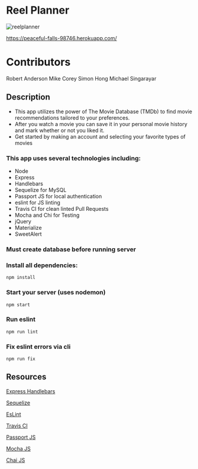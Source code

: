 # Reel Planner

![reelplanner](https://user-images.githubusercontent.com/43361200/53301836-c9f09780-3814-11e9-8976-b364e6dc63fd.png)



https://peaceful-falls-98746.herokuapp.com/ 

# Contributors 
Robert Anderson
Mike Corey
Simon Hong
Michael Singarayar



## Description
* This app utilizes the power of The Movie Database (TMDb) to find movie recommendations tailored to your preferences.
* After you watch a movie you can save it in your personal movie history and mark whether or not you liked it.
* Get started by making an account and selecting your favorite types of movies

### This app uses several technologies including:
 * Node
 * Express
 * Handlebars
 * Sequelize for MySQL
 * Passport JS for local authentication
 * eslint for JS linting
 * Travis CI for clean linted Pull Requests
 * Mocha and Chi for Testing
 * jQuery
 * Materialize
 * SweetAlert

 ### Must create database before running server

 ### Install all dependencies:

 ```npm install```

 ### Start your server (uses nodemon)
 ```npm start```

### Run eslint
```npm run lint```

### Fix eslint errors via cli
```npm run fix```

## Resources

[Express Handlebars](https://github.com/ericf/express-handlebars)

[Sequelize](http://docs.sequelizejs.com/)

[EsLint](https://eslint.org/)

[Travis CI](https://travis-ci.org/)

[Passport JS](http://www.passportjs.org/)

[Mocha JS](https://mochajs.org/)

[Chai JS](https://www.chaijs.com/)
